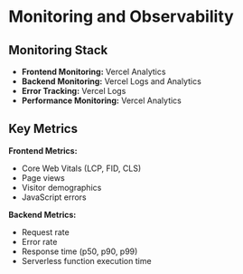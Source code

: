 # Monitoring and Observability

## Monitoring Stack

- **Frontend Monitoring:** Vercel Analytics
- **Backend Monitoring:** Vercel Logs and Analytics
- **Error Tracking:** Vercel Logs
- **Performance Monitoring:** Vercel Analytics

## Key Metrics

**Frontend Metrics:**

- Core Web Vitals (LCP, FID, CLS)
- Page views
- Visitor demographics
- JavaScript errors

**Backend Metrics:**

- Request rate
- Error rate
- Response time (p50, p90, p99)
- Serverless function execution time
